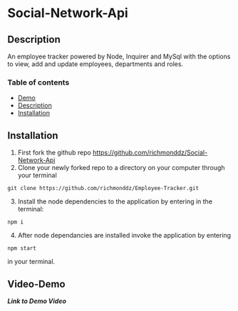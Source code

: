 # Social-Network-Api

## Description

An employee tracker powered by Node, Inquirer and MySql with the options to view, add and update employees, departments and roles.

### Table of contents

- [Demo](#Video-Demo)
- [Description](#Description)
- [Installation](#Installation)

## Installation

1. First fork the github repo https://github.com/richmonddz/Social-Network-Api
2. Clone your newly forked repo to a directory on your computer through your terminal

```
git clone https://github.com/richmonddz/Employee-Tracker.git
```

3. Install the node dependencies to the application by entering in the terminal:

```
npm i
```

4. After node dependancies are installed invoke the application by entering

```
npm start
```

in your terminal.

## Video-Demo

**_Link to Demo Video_**
